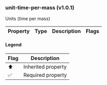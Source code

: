 ### unit-time-per-mass (v1.0.1)
Units (time per mass)

| Property | Type | Description | Flags |
|---|---|---|---|


#### Legend

| Flag | Description |
| --- | --- |
| ⬆️ | Inherited property |
| ✅ | Required property |

